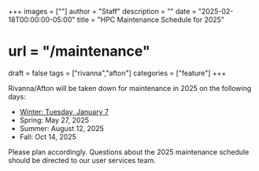 +++
images = [""]
author = "Staff"
description = ""
date = "2025-02-18T00:00:00-05:00"
title = "HPC Maintenance Schedule for 2025"
# url = "/maintenance"
draft = false
tags = ["rivanna","afton"]
categories = ["feature"]
+++

Rivanna/Afton will be taken down for maintenance in 2025 on the following days: 

- [Winter: Tuesday, January 7](https://www.rc.virginia.edu/2024/12/hpc-maintenance-jan-7-2025/)
- Spring: May 27, 2025
- Summer: August 12, 2025
- Fall: Oct 14, 2025

Please plan accordingly. Questions about the 2025 maintenance schedule should be directed to our user services team.



